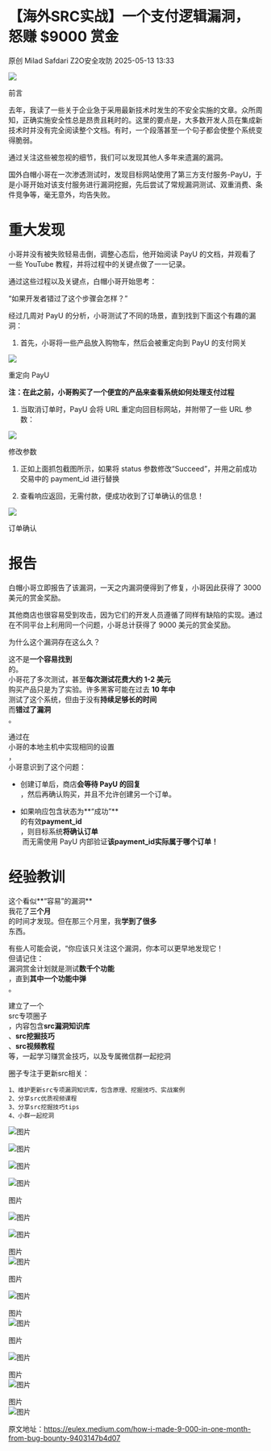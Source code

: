 #  【海外SRC实战】一个支付逻辑漏洞，怒赚 $9000 赏金   
原创 Milad Safdari  Z2O安全攻防   2025-05-13 13:33  
  
![](https://mmbiz.qpic.cn/sz_mmbiz_png/h8P1KUHOKubSvnBqt91icjVOiaNqibkpps96zsiamCIPMrZnoibZKbncrAia1LGqgleWibkv1jicyayzMtUSfZbtL48ITw/640?wx_fmt=png&from=appmsg "")  
  
前言  
  
去年，我读了一些关于企业急于采用最新技术时发生的不安全实施的文章。众所周知，正确实施安全性总是昂贵且耗时的。这里的要点是，大多数开发人员在集成新技术时并没有完全阅读整个文档。有时，一个段落甚至一个句子都会使整个系统变得脆弱。  
  
通过关注这些被忽视的细节，我们可以发现其他人多年来遗漏的漏洞。  
  
国外白帽小哥在一次渗透测试时，发现目标网站使用了第三方支付服务-PayU，于是小哥开始对该支付服务进行漏洞挖掘，先后尝试了常规漏洞测试、双重消费、条件竞争等，毫无意外，均告失败。  
# 重大发现  
  
小哥并没有被失败轻易击倒，调整心态后，他开始阅读 PayU 的文档，并观看了一些 YouTube 教程，并将过程中的关键点做了一一记录。  
  
通过这些过程以及关键点，白帽小哥开始思考：  
  
“如果开发者错过了这个步骤会怎样？”  
  
经过几周对 PayU 的分析，小哥测试了不同的场景，直到找到下面这个有趣的漏洞：  
1. 首先，小哥将一些产品放入购物车，然后会被重定向到 PayU 的支付网关  
  
![](https://mmbiz.qpic.cn/sz_mmbiz_png/h8P1KUHOKubSvnBqt91icjVOiaNqibkpps9hfdp2dxD8qHlnHjws8oogiaBHGgsNfScAphY7ayQZqg4Esmaa33upNw/640?wx_fmt=png&from=appmsg "")  
  
重定向 PayU  
  
**注：在此之前，小哥购买了一个便宜的产品来查看系统如何处理支付过程**  
1. 当取消订单时，PayU 会将 URL 重定向回目标网站，并附带了一些 URL 参数：  
  
![](https://mmbiz.qpic.cn/sz_mmbiz_png/h8P1KUHOKubSvnBqt91icjVOiaNqibkpps9gZ32sDmNJU5fpzp7XbwoI4RwyacLo4QiaQn9l4uAWRAuJEmTrYyibCwA/640?wx_fmt=png&from=appmsg "")  
  
修改参数  
1. 正如上面抓包截图所示，如果将 status 参数修改“Succeed”，并用之前成功交易中的 payment_id 进行替换  
  
1. 查看响应返回，无需付款，便成功收到了订单确认的信息！  
  
![](https://mmbiz.qpic.cn/sz_mmbiz_png/h8P1KUHOKubSvnBqt91icjVOiaNqibkpps9OlTTqec28R2T7tE6zoyhe4mWruNxoSnLv3Ur7wK3wZLCibQjhic2jtGg/640?wx_fmt=png&from=appmsg "")  
  
订单确认  
# 报告  
  
白帽小哥立即报告了该漏洞，一天之内漏洞便得到了修复，小哥因此获得了 3000 美元的赏金奖励。  
  
其他商店也很容易受到攻击，因为它们的开发人员遵循了同样有缺陷的实现。通过在不同平台上利用同一个问题，小哥总计获得了 9000 美元的赏金奖励。  
  
为什么这个漏洞存在这么久？  
  
这不是**一个容易找到**  
的。  
小哥花了多次测试，甚至**每次测试花费大约 1-2 美元**  
购买产品只是为了实验。许多黑客可能在过去 **10 年中**  
测试了这个系统，但由于没有**持续足够长的时间**  
而**错过了漏洞**  
。  
  
通过在  
小哥的本地主机中实现相同的设置  
，  
小哥意识到了这个问题：  
- 创建订单后，商店**会等待 PayU 的回复**  
，然后再确认购买，并且不允许创建另一个订单。  
  
- 如果响应包含状态为**“成功”**  
的有效**payment_id**  
，则目标系统**将确认订单**  
 而无需使用 PayU 内部验证**该payment_id实际属于哪个订单！**  
  
# 经验教训  
  
这个看似**“容易”的漏洞**  
我花了**三个月**  
的时间才发现。但在那三个月里，我**学到了很多**  
东西。  
  
有些人可能会说，“你应该只关注这个漏洞，你本可以更早地发现它！  
但请记住：  
漏洞赏金计划就是测试**数千个功能**  
，直到**其中一个功能中弹**  
。  
  
建立了一个  
src专项圈子  
，内容包含**src漏洞知识库**  
、**src挖掘技巧**  
、**src视频教程**  
等，一起学习赚赏金技巧，以及专属微信群一起挖洞  
  
圈子专注于更新src相关：  
  
```
1、维护更新src专项漏洞知识库，包含原理、挖掘技巧、实战案例
2、分享src优质视频课程
3、分享src挖掘技巧tips
4、小群一起挖洞
```  
  
  
![图片](https://mmbiz.qpic.cn/sz_mmbiz_png/h8P1KUHOKuaRqDOYRFjU73rIsVy2ISg41LkR0ezBlmjJY4Lwgg8mr1A5efwqe0yGE9KTQwLPJTe9zyv3wgYnhA/640?wx_fmt=png&from=appmsg&wxfrom=5&wx_lazy=1&wx_co=1&tp=webp "")  
  
![图片](https://mmbiz.qpic.cn/sz_mmbiz_png/h8P1KUHOKuY813zmiaXibeTuHFXd8WtJAOXg868PqXyjsACp9LhuEeyfB2kTZVOt5Pz48txg7ueRUvDdeefTNKdg/640?wx_fmt=png&from=appmsg&wxfrom=5&wx_lazy=1&wx_co=1&tp=webp "")  
  
![图片](https://mmbiz.qpic.cn/sz_mmbiz_jpg/h8P1KUHOKuZDDDv3NsbJDuSicLzBbwVDCPFgbmiaJ4ibf4LRgafQDdYodOgakdpbU1H6XfFQCL81VTudGBv2WniaDA/640?wx_fmt=other&from=appmsg&wxfrom=5&wx_lazy=1&wx_co=1&tp=webp "null")  
  
  
![图片](https://mmbiz.qpic.cn/sz_mmbiz_jpg/h8P1KUHOKubbDrNbLxaMgsxYrLRrtIiaN4CdiaaENAnUTYUgSyBGenrOOwa7Jcc0k6OvXmcriaw6bvL7n6nOkMmlA/640?wx_fmt=jpeg&from=appmsg&wxfrom=5&wx_lazy=1&tp=webp "")  
  
  
图片  
  
![图片](https://mmbiz.qpic.cn/sz_mmbiz_png/h8P1KUHOKuaRqDOYRFjU73rIsVy2ISg4Bd1oBmTkA5xlNwZM5fLghYeibMBttWrf57h8sU7xDyTe5udCNicuHo8w/640?wx_fmt=png&from=appmsg&wxfrom=5&wx_lazy=1&wx_co=1&tp=webp "")  
  
  
![图片](https://mmbiz.qpic.cn/sz_mmbiz_png/h8P1KUHOKuYrUoo5XZpxN9Inq87ic71D6aUeMdaWrKXgYYia2On8nMA7bqWDySa8odAq1a0kkp3WFgf0Zp0Eut0A/640?wx_fmt=png&from=appmsg&wxfrom=5&wx_lazy=1&wx_co=1&tp=webp "")  
  
图片  
![图片](https://mmbiz.qpic.cn/sz_mmbiz_png/h8P1KUHOKuaRqDOYRFjU73rIsVy2ISg4KKlic4yiafWTpLdejicQe3MllEQc24ypeI3anaK7IjJDVyq1WVQN2yKBA/640?wx_fmt=png&from=appmsg&wxfrom=5&wx_lazy=1&wx_co=1&tp=webp "")  
  
  
图片  
  
![图片](https://mmbiz.qpic.cn/sz_mmbiz_png/h8P1KUHOKuY813zmiaXibeTuHFXd8WtJAOHgjJxnq1ibibJgVUx3LwCjZj62vygx8w6rxia1icmIWiax2YlP6S6LmlmlQ/640?wx_fmt=png&from=appmsg&wxfrom=5&wx_lazy=1&wx_co=1&tp=webp "")  
  
图片  
![图片](https://mmbiz.qpic.cn/sz_mmbiz_png/h8P1KUHOKuY813zmiaXibeTuHFXd8WtJAOApVm8H605qOibxia5DqPHfbWD6lmcweDjGv4DLl45waD068ugw2Iv2vg/640?wx_fmt=png&from=appmsg&wxfrom=5&wx_lazy=1&wx_co=1&tp=webp "")  
  
图片  
  
![图片](https://mmbiz.qpic.cn/sz_mmbiz_png/h8P1KUHOKuY813zmiaXibeTuHFXd8WtJAOwldaSATYOh1WQpk1qz15rLxehOAn4aK7tdbSyNEuHDZpIISCtl6Q8w/640?wx_fmt=png&from=appmsg&wxfrom=5&wx_lazy=1&wx_co=1&tp=webp "")  
  
图片  
![图片](https://mmbiz.qpic.cn/sz_mmbiz_png/h8P1KUHOKuaRqDOYRFjU73rIsVy2ISg4jFsKRMMNDKbsAZhscCiagnyJScMVmFUqMtae5omlLRdu095mywWszjQ/640?wx_fmt=png&from=appmsg&wxfrom=5&wx_lazy=1&wx_co=1&tp=webp "")  
  
图片  
![图片](https://mmbiz.qpic.cn/sz_mmbiz_png/h8P1KUHOKuaRqDOYRFjU73rIsVy2ISg4uGJ2SA5BhZ3UyibZvVmcP3sozQEOfVr0jftWpC3YkpDiaAicS1ib3EgXHA/640?wx_fmt=png&from=appmsg&wxfrom=5&wx_lazy=1&wx_co=1&tp=webp "")  
  
  
  
原文地址：https://eulex.medium.com/how-i-made-9-000-in-one-month-from-bug-bounty-9403147b4d07  
  
